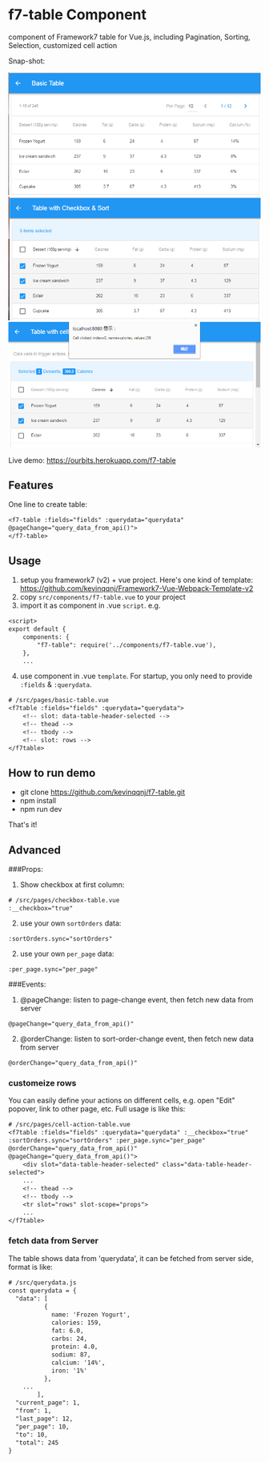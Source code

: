 # f7-table Component
component of Framework7 table for Vue.js, including Pagination, Sorting, Selection, customized cell action

Snap-shot:
> 

![basic](snap_basic.png "basic table")
![checkbox](snap_checkbox.png "checkbox table")
![cell](snap_cell-action.png "cell action & sort table")

Live demo: https://ourbits.herokuapp.com/f7-table

## Features
One line to create table:
```
<f7-table :fields="fields" :querydata="querydata" @pageChange="query_data_from_api()">
</f7-table>
```

## Usage
1) setup you framework7 (v2) + vue project.
Here's one kind of template: https://github.com/kevinqqnj/Framework7-Vue-Webpack-Template-v2
2) copy `src/components/f7-table.vue` to your project
3) import it as component in .vue `script`. e.g.
```
<script>
export default {
    components: {
        "f7-table": require('../components/f7-table.vue'),
    },
    ...
```
4) use component in .vue `template`. For startup, you only need to provide `:fields` & `:querydata`.
```
# /src/pages/basic-table.vue
<f7table :fields="fields" :querydata="querydata">
    <!-- slot: data-table-header-selected -->
    <!-- thead -->
    <!-- tbody -->
    <!-- slot: rows -->
</f7table>
```

## How to run demo
- git clone https://github.com/kevinqqnj/f7-table.git
- npm install
- npm run dev

That's it!

## Advanced
###Props:
1) Show checkbox at first column:
```
# /src/pages/checkbox-table.vue
:__checkbox="true"
```
2) use your own `sortOrders` data:
```
:sortOrders.sync="sortOrders"
```
2) use your own `per_page` data:
```
:per_page.sync="per_page"
```
###Events:
1) @pageChange: listen to page-change event, then fetch new data from server
```
@pageChange="query_data_from_api()"
```
2) @orderChange: listen to sort-order-change event, then fetch new data from server
```
@orderChange="query_data_from_api()"
```
### customeize rows
You can easily define your actions on different cells, e.g. open "Edit" popover, link to other page, etc.
Full usage is like this:
```
# /src/pages/cell-action-table.vue
<f7table :fields="fields" :querydata="querydata" :__checkbox="true" :sortOrders.sync="sortOrders" :per_page.sync="per_page" @orderChange="query_data_from_api()" @pageChange="query_data_from_api()">
    <div slot="data-table-header-selected" class="data-table-header-selected">
	...
    <!-- thead -->
    <!-- tbody -->
    <tr slot="rows" slot-scope="props">
	...
</f7table>
```

### fetch data from Server
The table shows data from 'querydata', it can be fetched from server side, format is like:
```
# /src/querydata.js
const querydata = {
  "data": [
          {
            name: 'Frozen Yogurt',
            calories: 159,
            fat: 6.0,
            carbs: 24,
            protein: 4.0,
            sodium: 87,
            calcium: '14%',
            iron: '1%'
          },
 	...
        ], 
  "current_page": 1, 
  "from": 1, 
  "last_page": 12, 
  "per_page": 10, 
  "to": 10, 
  "total": 245
}
```

